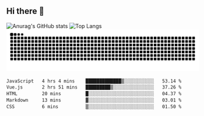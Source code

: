 ## Hi there 👋
![Anurag's GitHub stats](https://githubreadme-93cp.vercel.app/api?username=CNCoreSteb)
![Top Langs](https://githubreadme-93cp.vercel.app/api/top-langs/?username=CNCoreSteb)
<picture>
  <source media="(prefers-color-scheme: dark)" srcset="https://raw.githubusercontent.com/CNCoreSteb/CNCoreSteb/output/github-contribution-grid-snake-dark.svg">
  <source media="(prefers-color-scheme: light)" srcset="https://raw.githubusercontent.com/CNCoreSteb/CNCoreSteb/output/github-contribution-grid-snake.svg">
  <img alt="github contribution grid snake animation" src="https://raw.githubusercontent.com/CNCoreSteb/CNCoreSteb/output/github-contribution-grid-snake.svg">
</picture>

<!--START_SECTION:waka-->

```txt
JavaScript   4 hrs 4 mins    █████████████▒░░░░░░░░░░░   53.14 %
Vue.js       2 hrs 51 mins   █████████▒░░░░░░░░░░░░░░░   37.26 %
HTML         20 mins         █░░░░░░░░░░░░░░░░░░░░░░░░   04.37 %
Markdown     13 mins         ▓░░░░░░░░░░░░░░░░░░░░░░░░   03.01 %
CSS          6 mins          ▒░░░░░░░░░░░░░░░░░░░░░░░░   01.50 %
```

<!--END_SECTION:waka-->


<!--
**CNCoreSteb/CNCoreSteb** is a ✨ _special_ ✨ repository because its `README.md` (this file) appears on your GitHub profile.

Here are some ideas to get you started:

- 🔭 I’m currently working on ...
- 🌱 I’m currently learning ...
- 👯 I’m looking to collaborate on ...
- 🤔 I’m looking for help with ...
- 💬 Ask me about ...
- 📫 How to reach me: ...
- 😄 Pronouns: ...
- ⚡ Fun fact: ...
-->
